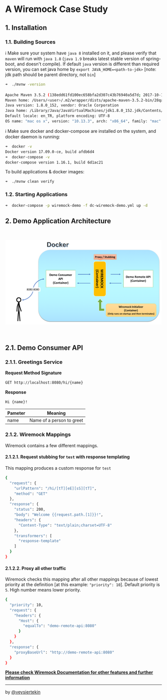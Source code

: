 # A Wiremock Case Study

## 1. Installation

### 1.1. Building Sources

ℹ️  Make sure your system have `java 8` installed on it, and please verify that `maven` will run with `java 1.8` (`java 1.9` breaks latest stable version of spring-boot, and doesn't compile). If default `java` version is different than required version, you can set java home by `export JAVA_HOME=<path-to-jdk>` [note: jdk path should be parent directory, not `bin`]

```bash
➜  ./mvnw -version

Apache Maven 3.5.2 (138edd61fd100ec658bfa2d307c43b76940a5d7d; 2017-10-18T10:58:13+03:00)
Maven home: /Users/<user>/.m2/wrapper/dists/apache-maven-3.5.2-bin/28qa8v9e2mq69covern8vmdkj0/apache-maven-3.5.2
Java version: 1.8.0_152, vendor: Oracle Corporation
Java home: /Library/Java/JavaVirtualMachines/jdk1.8.0_152.jdk/Contents/Home/jre
Default locale: en_TR, platform encoding: UTF-8
OS name: "mac os x", version: "10.13.3", arch: "x86_64", family: "mac"
```

ℹ️  Make sure docker and docker-compose are installed on the system, and docker daemon is running:

```bash
➜  docker -v      
Docker version 17.09.0-ce, build afdb6d4
➜  docker-compose -v
docker-compose version 1.16.1, build 6d1ac21
```

To build applications & docker images:

```bash
➜  ./mvnw clean verify
```

### 1.2. Starting Applications

```bash
➜  docker-compose -p wiremock-demo -f dc-wiremock-demo.yml up -d 
```

## 2. Demo Application Architecture

<br/>

![Demo Application Architecture](image/demo-application-architecture.png)

<br/>

## 2.1. Demo Consumer API
### 2.1.1. Greetings Service

**Request Method Signature**

```bash
GET http://localhost:8080/hi/{name}
```

**Response**

```bash
Hi {name}!
```

|Pameter|Meaning|
|---|---|
|name|Name of a person to greet|

### 2.1.2. Wiremock Mappings

Wiremock contains a few different mappings.

#### 2.1.2.1. Request stubbing for `test` with response templating

This mapping produces a custom response for `test`

```bash
{
  "request": {
    "urlPattern": "/hi/[tT][eE][sS][tT]",
    "method": "GET"
  },
  "response": {
    "status": 200,
    "body": "Welcome {{request.path.[1]}}!",
    "headers": {
      "Content-Type": "text/plain;charset=UTF-8"
    },
    "transformers": [
      "response-template"
    ]
  }
}
```

#### 2.1.2.2. Proxy all other traffic

Wiremock checks this mapping after all other mappings because of lowest priority at the definition [at this example: `"priority": 10`]. Default priority is `5`. High number means lower priority.

```bash
{
  "priority": 10,
  "request": {
    "headers": {
      "Host": {
        "equalTo": "demo-remote-api:8080"
      }
    }
  },
  "response": {
    "proxyBaseUrl": "http://demo-remote-api:8080"
  }
}
```

[**Please check Wiremock Documentation for other features and further information**](https://wiremock.org/docs/)

---

by [@veysiertekin](https://github.com/veysiertekin)
